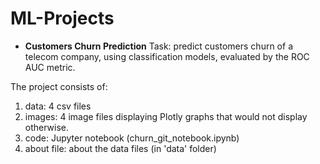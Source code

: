 # ML-Projects

* **Customers Churn Prediction**
Task: predict customers churn of a telecom company, using classification models, evaluated by the ROC AUC metric.

The project consists of:
1. data: 4 csv files
2. images: 4 image files displaying Plotly graphs that would not display otherwise.
3. code: Jupyter notebook (churn_git_notebook.ipynb)
4. about file: about the data files (in 'data' folder)
